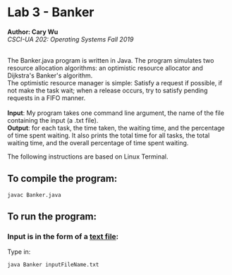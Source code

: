 Lab 3 - Banker
==========================================
**Author: Cary Wu**
<br>
*CSCI-UA 202: Operating Systems Fall 2019*
<br>
<br>


The Banker.java program is written in Java. The program simulates two resource allocation algorithms: an optimistic resource allocator and Dijkstra's Banker's algorithm.  <br>
The optimistic resource manager is simple: Satisfy a request if possible, if not make the task wait; when a release occurs, try to satisfy pending requests in a FIFO manner. <br>
<br>
<b>Input</b>: My program takes one command line argument, the name of the file containing the input (a .txt file). <br>
<b>Output</b>: for each task, the time taken, the waiting time, and the percentage of time spent waiting. It also prints the total time for all tasks, the total waiting time, and the overall percentage of
time spent waiting.
<br>

The following instructions are based on Linux Terminal.

## To compile the program: 
```
javac Banker.java
```

## To run the program:

### Input is in the form of a <u>text file</u>: 
Type in: 
```
java Banker inputFileName.txt
```


